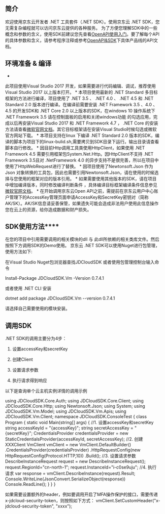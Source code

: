 ## **简介**

欢迎使用京东云开发者 .NET 工具套件（.NET SDK）。使用京东云 .NET SDK，您无需复杂编程就可以访问京东云提供的各种服务。
为了方便您理解SDK中的一些概念和参数的含义，使用SDK前建议您先查看[OpenAPI使用入门](https://www.jdcloud.com/help/detail/2416/isCatalog/1)。要了解每个API的具体参数和含义，请参考程序注释或参考[OpenAPI&SDK](https://www.jdcloud.com/help/faq?act=3)下具体产品线的API文档。

## **环境准备 & 编译**

* 
此项目使用Visual Studio 2017 开发，如果需要进行代码编辑、调试，推荐使用Visual Studio 2017 以上版本打开。
* 
本项目使用最新的 .NET Standard 多目标框架的方法进行编译，项目使用了 .NET 3.5 、 .NET 4.0 、 .NET 4.5 和 .NET Standard 2.0 版本进行编译。在编译前需要安装 .NET Framework 3.5 、4.0 、4.5 的开发SDK和 .NET Core 2.0 以上版本的SDK，在windows 10 操作系统下 .NET Framework 3.5 请在控制面板的启用和关闭windows功能 的勾选应用，完成以后再安装Visual Studio 2017 和 .NET Framework 4.7 ， .NET Core 的安装方法请查看[微软官网文档](https://www.microsoft.com/net/learn/get-started/windows)。其它目标框架请在安装Visual Studio时候勾选或微软官方网站下载。
* 
本项目支持在linux 下编译 .NET Standard 2.0 版本的SDK，编译的脚本为项目下的linux-bulid.sh,需要拷贝到SDK目录下运行。输出目录请查看脚本自行修改。
* 
因目前Http调用工具类使用HttpClient，如果使用 .NET Framework 4.5 需要引用框架包System.Net.Http。因HttpClient不支持 .NET Framework 3.5且对 .NetFramework 4.0 的异步支持不是很完善，所以在项目中使用了HttpWebRequest进行了替换。
* 
因项目使用了Newtonsoft.Json 作为Json 对象转换的工具包，因此也需要引用Newtonsoft.Json，请在使用的时候选择与您使用的框架对应的版本引用。
* 
如果需要使用其他版本的SDK，请在项目中增加编译版本，同时修改编译判断条件 ，具体编译目标框架编译条件信息参见[微软官网文档](https://docs.microsoft.com/en-us/dotnet/standard/frameworks)。
* 
在开始调用京东云Open API之前，需提前在京东云用户中心账户管理下的AccessKey管理页面申请AccessKey和SecretKey密钥对（简称AK/SK）。AK/SK信息请妥善保管，如果遗失可能会造成非法用户使用此信息操作您在云上的资源，给你造成数据和财产损失。

## **SDK****使用方法**********

在您的项目中引用需要调用的相关模块的dll 与 此dll所依赖的相关类库文件。然后按照下方调用SDK的Demo使用。
京东云 .NET SDK可以使用Nuget进行包管理，使用方法如下:

在Visual Studio Nuget包浏览器查找JDCloudSDK 或者使用包管理控制台输入命令

Install-Package JDCloudSDK.Vm -Version 0.7.4.1

或者使用 .NET CLI 安装

dotnet add package JDCloudSDK.Vm --version 0.7.4.1

请选择自己需要使用的模块安装。

## **调用SDK**

.NET SDK的调用主要分为4步：

1. 设置accessKey和secretKey

2. 创建Client

3. 设置请求参数

4. 执行请求得到响应

以下是查询单个云主机实例详情的调用示例

using JDCloudSDK.Core.Auth;
using JDCloudSDK.Core.Client;
using JDCloudSDK.Core.Http;
using Newtonsoft.Json;
using System;
using JDCloudSDK.Vm.Model;
using JDCloudSDK.Vm.Apis;
using JDCloudSDK.Vm.Client;
namespace JDCloudSDK.ConsoleTest
{
class Program
{
static void Main(string[] args)
{
//1. 设置accessKey和secretKey
string accessKeyId = "{accessKey}";
string secretAccessKey = "{secretKey}";
CredentialsProvider credentialsProvider = new StaticCredentialsProvider(accessKeyId, secretAccessKey);
//2. 创建XXXClient
VmClient vmClient = new VmClient.DefaultBuilder()
.CredentialsProvider(credentialsProvider)
.HttpRequestConfig(new HttpRequestConfig(Protocol.HTTP,10))
.Build();
//3. 设置请求参数
DescribeInstanceRequest request = new DescribeInstanceRequest();
request.RegionId="cn-north-1";
request.InstanceId="i-c0se9uju";
//4. 执行请求
var response = vmClient.DescribeInstance(request).Result;
Console.WriteLine(JsonConvert.SerializeObject(response))
Console.ReadLine();
}
}
}

如果需要设置额外的header，例如要调用开启了MFA操作保护的接口，需要传递x-jdcloud-security-token，则按照如下方式：
vmClient.SetCustomHeader("x-jdcloud-security-token", "xxxx");